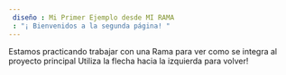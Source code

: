 ```yaml
---
 diseño : Mi Primer Ejemplo desde MI RAMA
 : "¡ Bienvenidos a la segunda página! "
---
```

Estamos practicando trabajar con una Rama para ver como se integra al proyecto principal
Utiliza la flecha hacia la izquierda para volver!
